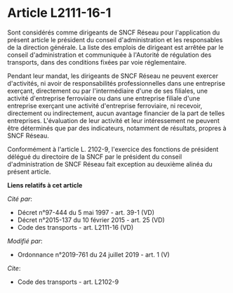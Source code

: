 # Article L2111-16-1

Sont considérés comme dirigeants de SNCF Réseau pour l'application du présent article le président du conseil
d'administration et les responsables de la direction générale. La liste des emplois de dirigeant est arrêtée par le conseil
d'administration et communiquée à l'Autorité de régulation des transports, dans des conditions fixées par voie réglementaire.

Pendant leur mandat, les dirigeants de SNCF Réseau ne peuvent exercer d'activités, ni avoir de responsabilités
professionnelles dans une entreprise exerçant, directement ou par l'intermédiaire d'une de ses filiales, une activité
d'entreprise ferroviaire ou dans une entreprise filiale d'une entreprise exerçant une activité d'entreprise ferroviaire, ni
recevoir, directement ou indirectement, aucun avantage financier de la part de telles entreprises. L'évaluation de leur
activité et leur intéressement ne peuvent être déterminés que par des indicateurs, notamment de résultats, propres à SNCF
Réseau.

Conformément à l'article L. 2102-9, l'exercice des fonctions de président délégué du directoire de la SNCF par le président
du conseil d'administration de SNCF Réseau fait exception au deuxième alinéa du présent article.

**Liens relatifs à cet article**

_Cité par_:

  - Décret n°97-444 du 5 mai 1997 - art. 39-1 (VD)
  - Décret n°2015-137 du 10 février 2015 - art. 25 (VD)
  - Code des transports - art. L2111-16 (VD)

_Modifié par_:

  - Ordonnance n°2019-761 du 24 juillet 2019 - art. 1 (V)

_Cite_:

  - Code des transports - art. L2102-9
